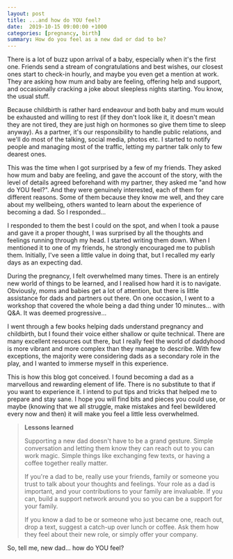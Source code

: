```yaml
---
layout: post
title: ...and how do YOU feel?
date:  2019-10-15 09:00:00 +1000
categories: [pregnancy, birth]
summary: How do you feel as a new dad or dad to be?
---
```


There is a lot of buzz upon arrival of a baby, especially when it's the first one. Friends send a stream of congratulations and best wishes, our closest ones start to check-in hourly, and maybe you even get a mention at work. They are asking how mum and baby are feeling, offering help and support, and occasionally cracking a joke about sleepless nights starting. You know, the usual stuff.

Because childbirth is rather hard endeavour and both baby and mum would be exhausted and willing to rest (if they don't look like it, it doesn't mean they are not tired, they are just high on hormones so give them time to sleep anyway). As a partner, it's our responsibility to handle public relations, and we'll do most of the talking, social media, photos etc. I started to notify people and managing most of the traffic, letting my partner talk only to few dearest ones.

This was the time when I got surprised by a few of my friends. They asked how mum and baby are feeling, and gave the account of the story, with the level of details agreed beforehand with my partner, they asked me "and how do YOU feel?". And they were genuinely interested, each of them for different reasons. Some of them because they know me well, and they care about my wellbeing, others wanted to learn about the experience of becoming a dad. So I responded...

I responded to them the best I could on the spot, and when I took a pause and gave it a proper thought, I was surprised by all the thoughts and feelings running through my head.  I started writing them down. When I mentioned it to one of my friends, he strongly encouraged me to publish them. Initially, I've seen a little value in doing that, but I recalled my early days as an expecting dad.

During the pregnancy, I felt overwhelmed many times. There is an entirely new world of things to be learned, and I realised how hard it is to navigate. Obviously, moms and babies get a lot of attention, but there is little assistance for dads and partners out there. On one occasion, I went to a workshop that covered the whole being a dad thing under 10 minutes... with Q&A. It was deemed progressive...

I went through a few books helping dads understand pregnancy and childbirth, but I found their voice either shallow or quite technical. There are many excellent resources out there, but I really feel the world of daddyhood is more vibrant and more complex than they manage to describe. With few exceptions, the majority were considering dads as a secondary role in the play, and I wanted to immerse myself in this experience.

This is how this blog got conceived. I found becoming a dad as a marvellous and rewarding element of life. There is no substitute to that if you want to experience it. I intend to put tips and tricks that helped me to prepare and stay sane. I hope you will find bits and pieces you could use, or maybe (knowing that we all struggle, make mistakes and feel bewildered every now and then) it will make you feel a little less overwhelmed.

> **Lessons learned**
>
> Supporting a new dad doesn't have to be a grand gesture. Simple conversation and letting them know they can reach out to you can work magic. Simple things like exchanging few texts, or having a coffee together really matter.
>
>If you're a dad to be, really use your friends, family or someone you trust to talk about your thoughts and feelings. Your role as a dad is important, and your contributions to your family are invaluable. If you can, build a support network around you so you can be a support for your family.
>
>If you know a dad to be or someone who just became one, reach out, drop a text, suggest a catch-up over lunch or coffee. Ask them how they feel about their new role, or simply offer your company.

So, tell me, new dad... how do YOU feel?
